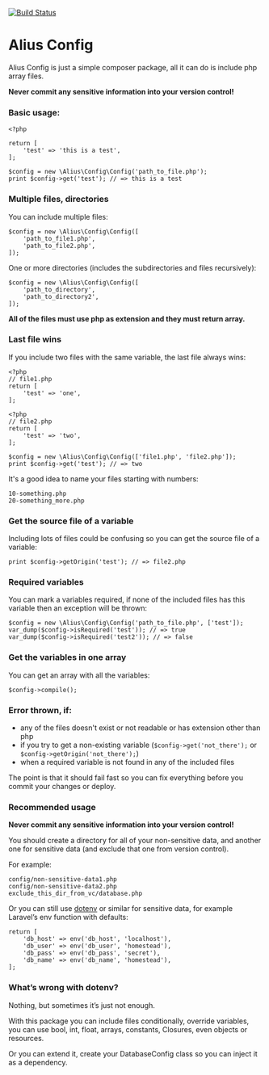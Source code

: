 [![Build Status](https://travis-ci.org/vegvari/AliusConfig.svg?branch=master)](https://travis-ci.org/vegvari/AliusConfig)

# Alius Config

Alius Config is just a simple composer package, all it can do is include php
array files.

**Never commit any sensitive information into your version control!**

### Basic usage:

```
<?php

return [
    'test' => 'this is a test',
];
```

```
$config = new \Alius\Config\Config('path_to_file.php');
print $config->get('test'); // => this is a test
```

### Multiple files, directories

You can include multiple files:

```
$config = new \Alius\Config\Config([
    'path_to_file1.php',
    'path_to_file2.php',
]);
```

One or more directories (includes the subdirectories and files recursively):

```
$config = new \Alius\Config\Config([
    'path_to_directory',
    'path_to_directory2',
]);
```

**All of the files must use php as extension and they must return array.**

### Last file wins

If you include two files with the same variable, the last file always wins:

```
<?php
// file1.php
return [
    'test' => 'one',
];
```

```
<?php
// file2.php
return [
    'test' => 'two',
];
```

```
$config = new \Alius\Config\Config(['file1.php', 'file2.php']);
print $config->get('test'); // => two
```

It's a good idea to name your files starting with numbers:

```
10-something.php
20-something_more.php
```

### Get the source file of a variable

Including lots of files could be confusing so you can get the source file of a
variable:

```
print $config->getOrigin('test'); // => file2.php
```

### Required variables

You can mark a variables required, if none of the included files has this
variable then an exception will be thrown:

```
$config = new \Alius\Config\Config('path_to_file.php', ['test']);
var_dump($config->isRequired('test')); // => true
var_dump($config->isRequired('test2')); // => false
```

### Get the variables in one array

You can get an array with all the variables:

```
$config->compile();
```

### Error thrown, if:

- any of the files doesn't exist or not readable or has extension other than php
- if you try to get a non-existing variable (```$config->get('not_there');```
  or ```$config->getOrigin('not_there');```)
- when a required variable is not found in any of the included files

The point is that it should fail fast so you can fix everything before you
commit your changes or deploy.

### Recommended usage

**Never commit any sensitive information into your version control!**

You should create a directory for all of your non-sensitive data, and another
one for sensitive data (and exclude that one from version control).

For example:

```
config/non-sensitive-data1.php
config/non-sensitive-data2.php
exclude_this_dir_from_vc/database.php
```

Or you can still use [dotenv](https://github.com/vlucas/phpdotenv) or similar
for sensitive data, for example Laravel’s env function with defaults:

```
return [
    'db_host' => env('db_host', 'localhost'),
    'db_user' => env('db_user', 'homestead'),
    'db_pass' => env('db_pass', 'secret'),
    'db_name' => env('db_name', 'homestead'),
];
```

### What’s wrong with dotenv?

Nothing, but sometimes it’s just not enough.

With this package you can include files conditionally, override variables, you
can use bool, int, float, arrays, constants, Closures, even objects or resources.

Or you can extend it, create your DatabaseConfig class so you can inject it as a
dependency.
